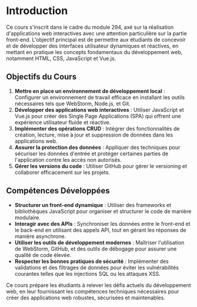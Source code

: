 # Introduction

Ce cours s'inscrit dans le cadre du module 294, axé sur la réalisation d'applications web interactives avec une attention particulière sur la partie front-end. L'objectif principal est de permettre aux étudiants de concevoir et de développer des interfaces utilisateur dynamiques et réactives, en mettant en pratique les concepts fondamentaux du développement web, notamment HTML, CSS, JavaScript et Vue.js.

## **Objectifs du Cours**

1. **Mettre en place un environnement de développement local** : Configurer un environnement de travail efficace en installant les outils nécessaires tels que WebStorm, Node.js, et Git.
2. **Développer des applications web interactives** : Utiliser JavaScript et Vue.js pour créer des Single Page Applications (SPA) qui offrent une expérience utilisateur fluide et réactive.
3. **Implémenter des opérations CRUD** : Intégrer des fonctionnalités de création, lecture, mise à jour et suppression de données dans les applications web.
4. **Assurer la protection des données** : Appliquer des techniques pour sécuriser les données d'entrée et protéger certaines parties de l'application contre les accès non autorisés.
5. **Gérer les versions du code** : Utiliser GitHub pour gérer le versioning et collaborer efficacement sur les projets.

## **Compétences Développées**

* **Structurer un front-end dynamique** : Utiliser des frameworks et bibliothèques JavaScript pour organiser et structurer le code de manière modulaire.
* **Interagir avec des APIs** : Synchroniser les données entre le front-end et le back-end en utilisant des appels API, tout en gérant les réponses de manière asynchrone.
* **Utiliser les outils de développement modernes** : Maîtriser l'utilisation de WebStorm, GitHub, et des outils de débogage pour assurer une qualité de code élevée.
* **Respecter les bonnes pratiques de sécurité** : Implémenter des validations et des filtrages de données pour éviter les vulnérabilités courantes telles que les injections SQL ou les attaques XSS.

Ce cours prépare les étudiants à relever les défis actuels du développement web, en leur fournissant les compétences techniques nécessaires pour créer des applications web robustes, sécurisées et maintenables.
